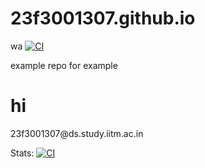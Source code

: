 # 23f3001307.github.io
wa
[![CI](https://github.com/23f3001307/23f3001307.github.io/actions/workflows/pages/pages-build-deployment/badge.svg)](https://github.com/23f3001307/23f3001307.github.io/actions/workflows/pages/pages-build-deployment)

example repo for example

<h1> hi </h1>
<!--email_off-->23f3001307@ds.study.iitm.ac.in<!--/email_off-->

Stats:
[![CI](https://github.com/23f3001307/23f3001307.github.io/actions/workflows/pages/pages-build-deployment/badge.svg)](https://github.com/23f3001307/23f3001307.github.io/actions/workflows/pages/pages-build-deployment)
